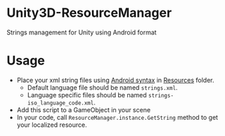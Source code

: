 # Unity3D-ResourceManager
Strings management for Unity using Android format

# Usage

* Place your xml string files using [Android syntax](http://developer.android.com/intl/es/guide/topics/resources/string-resource.html) in [Resources](http://wiki.unity3d.com/index.php/Special_Folder_Names_in_your_Assets_Folder#.22Resources.22) folder. 
  * Default language file should be named `strings.xml`. 
  * Language specific files should be named `strings-iso_language_code.xml`. 
* Add this script to a GameObject in your scene
* In your code, call `ResourceManager.instance.GetString` method to get your localized resource.
